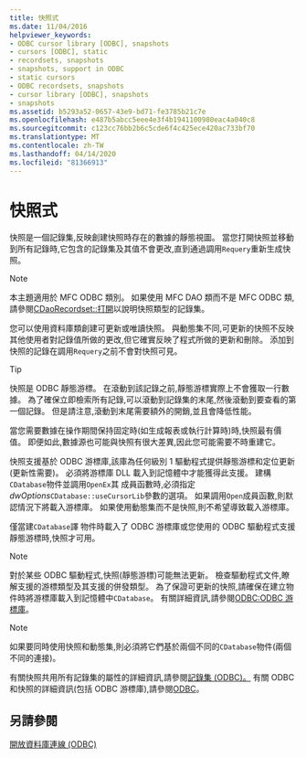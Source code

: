 ```yaml
---
title: 快照式
ms.date: 11/04/2016
helpviewer_keywords:
- ODBC cursor library [ODBC], snapshots
- cursors [ODBC], static
- recordsets, snapshots
- snapshots, support in ODBC
- static cursors
- ODBC recordsets, snapshots
- cursor library [ODBC], snapshots
- snapshots
ms.assetid: b5293a52-0657-43e9-bd71-fe3785b21c7e
ms.openlocfilehash: e487b5abcc5eee4e3f4b1941100980eac4a040c8
ms.sourcegitcommit: c123cc76bb2b6c5cde6f4c425ece420ac733bf70
ms.translationtype: MT
ms.contentlocale: zh-TW
ms.lasthandoff: 04/14/2020
ms.locfileid: "81366913"
---
```

# <a name="snapshot"></a>快照式

快照是一個記錄集,反映創建快照時存在的數據的靜態視圖。 當您打開快照並移動到所有記錄時,它包含的記錄集及其值不會更改,直到通過調用`Requery`重新生成快照。

> [!NOTE]
> 本主題適用於 MFC ODBC 類別。 如果使用 MFC DAO 類而不是 MFC ODBC 類,請參閱[CDaoRecordset::打開](../../mfc/reference/cdaorecordset-class.md#open)以說明快照類型的記錄集。

您可以使用資料庫類創建可更新或唯讀快照。 與動態集不同,可更新的快照不反映其他使用者對記錄值所做的更改,但它確實反映了程式所做的更新和刪除。 添加到快照的記錄在調用`Requery`之前不會對快照可見。

> [!TIP]
> 快照是 ODBC 靜態游標。 在滾動到該記錄之前,靜態游標實際上不會獲取一行數據。 為了確保立即檢索所有記錄,可以滾動到記錄集的末尾,然後滾動到要查看的第一個記錄。 但是請注意,滾動到末尾需要額外的開銷,並且會降低性能。

當您需要數據在操作期間保持固定時(如生成報表或執行計算時)時,快照最有價值。 即便如此,數據源也可能與快照有很大差異,因此您可能需要不時重建它。

快照支援基於 ODBC 游標庫,該庫為任何級別 1 驅動程式提供靜態游標和定位更新(更新性需要)。 必須將游標庫 DLL 載入到記憶體中才能獲得此支援。 建構`CDatabase`物件並調用`OpenEx`其 成員函數時,必須指定*dwOptions*`CDatabase::useCursorLib`參數的選項。 如果調用`Open`成員函數,則默認情況下將載入游標庫。 如果使用動態集而不是快照,則不希望導致載入游標庫。

僅當建`CDatabase`譯 物件時載入了 ODBC 游標庫或您使用的 ODBC 驅動程式支援靜態游標時,快照才可用。

> [!NOTE]
> 對於某些 ODBC 驅動程式,快照(靜態游標)可能無法更新。 檢查驅動程式文件,瞭解支援的游標類型及其支援的併發類型。 為了保證可更新的快照,請確保在建立物件時將游標庫載入到記憶體中`CDatabase`。 有關詳細資訊,請參閱[ODBC:ODBC 游標庫](../../data/odbc/odbc-the-odbc-cursor-library.md)。

> [!NOTE]
> 如果要同時使用快照和動態集,則必須將它們基於兩個不同的`CDatabase`物件(兩個不同的連接)。

有關快照共用所有記錄集的屬性的詳細資訊,請參閱[記錄集 (ODBC)。](../../data/odbc/recordset-odbc.md) 有關 ODBC 和快照的詳細資訊(包括 ODBC 游標庫),請參閱[ODBC](../../data/odbc/odbc-basics.md)。

## <a name="see-also"></a>另請參閱

[開放資料庫連線 (ODBC)](../../data/odbc/open-database-connectivity-odbc.md)
